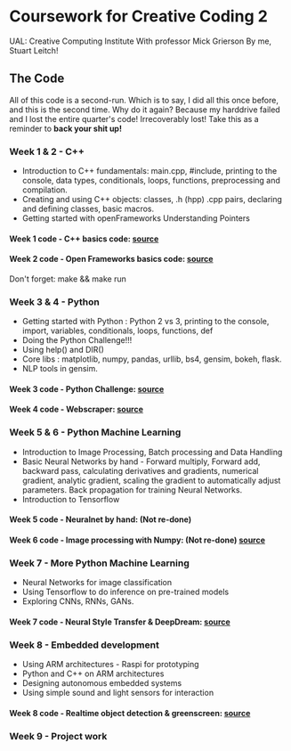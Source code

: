 # Coursework for Creative Coding 2

UAL: Creative Computing Institute
With professor Mick Grierson
By me, Stuart Leitch!

## The Code

All of this code is a second-run. Which is to say, I did all this once before, and this is the second time. Why do it again? Because my harddrive failed and I lost the entire quarter's code! Irrecoverably lost! Take this as a reminder to **back your shit up!**

### Week 1 & 2 - C++

* Introduction to C++ fundamentals: main.cpp, #include, printing to the console, data types, conditionals, loops, functions, preprocessing and compilation.
* Creating and using C++ objects: classes, .h (hpp) .cpp pairs, declaring and defining classes, basic macros.
* Getting started with openFrameworks
Understanding Pointers

#### Week 1 code - C++ basics code: [source](/w1)
#### Week 2 code - Open Frameworks basics code: [source](/w2/OF1)
Don't forget: make && make run 

### Week 3 & 4 - Python

* Getting started with Python : Python 2 vs 3, printing to the console, import, variables, conditionals, loops, functions, def
* Doing the Python Challenge!!!
* Using help() and DIR()
* Core libs : matplotlib, numpy, pandas, urllib, bs4, gensim, bokeh, flask.
* NLP tools in gensim.

#### Week 3 code - Python Challenge: [source](/w3)
#### Week 4 code - Webscraper: [source](/w4)

### Week 5 & 6 - Python Machine Learning

* Introduction to Image Processing, Batch processing and Data Handling
* Basic Neural Networks by hand - Forward multiply, Forward add, backward pass, calculating derivatives and gradients, numerical gradient, analytic gradient, scaling the gradient to automatically adjust parameters. Back propagation for training Neural Networks.
* Introduction to Tensorflow

#### Week 5 code - Neuralnet by hand: (Not re-done)
#### Week 6 code - Image processing with Numpy: (Not re-done) [source](/w6)

### Week 7 - More Python Machine Learning

* Neural Networks for image classification
* Using Tensorflow to do inference on pre-trained models
* Exploring CNNs, RNNs, GANs.

#### Week 7 code - Neural Style Transfer & DeepDream: [source](/w7)

### Week 8 - Embedded development

* Using ARM architectures - Raspi for prototyping
* Python and C++ on ARM architectures
* Designing autonomous embedded systems
* Using simple sound and light sensors for interaction

#### Week 8 code - Realtime object detection & greenscreen: [source](/w7)

### Week 9 - Project work
